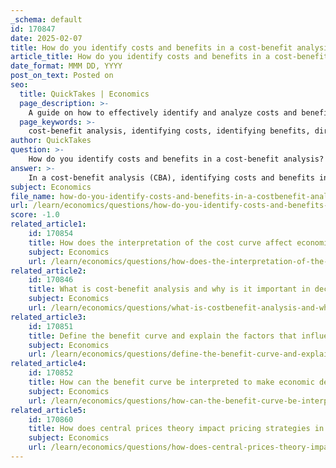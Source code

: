 ```yaml
---
_schema: default
id: 170847
date: 2025-02-07
title: How do you identify costs and benefits in a cost-benefit analysis?
article_title: How do you identify costs and benefits in a cost-benefit analysis?
date_format: MMM DD, YYYY
post_on_text: Posted on
seo:
  title: QuickTakes | Economics
  page_description: >-
    A guide on how to effectively identify and analyze costs and benefits in a cost-benefit analysis, including defining scope, quantifying components, and making informed decisions.
  page_keywords: >-
    cost-benefit analysis, identifying costs, identifying benefits, direct costs, indirect costs, opportunity costs, quantifying costs, net benefits, financial analysis, decision making
author: QuickTakes
question: >-
    How do you identify costs and benefits in a cost-benefit analysis?
answer: >-
    In a cost-benefit analysis (CBA), identifying costs and benefits involves a systematic approach to evaluate the total expected costs against the total expected benefits of a project or decision. Here’s how to effectively identify and analyze these components:\n\n### 1. **Define the Scope of the Analysis**\n   - Clearly outline the project or decision being evaluated. This includes understanding the objectives and the context in which the analysis is being conducted.\n\n### 2. **Identify Costs**\n   - **Direct Costs**: These are expenses that can be directly attributed to the project, such as materials, labor, and overhead costs.\n   - **Indirect Costs**: These are costs that are not directly tied to the project but are necessary for its completion, such as administrative expenses.\n   - **Opportunity Costs**: Consider the value of the next best alternative that is foregone when a particular decision is made.\n   - **Long-term Costs**: Include maintenance, operational costs, and any potential future liabilities.\n\n### 3. **Identify Benefits**\n   - **Direct Benefits**: These are the tangible advantages that can be directly linked to the project, such as increased revenue, cost savings, or improved efficiency.\n   - **Indirect Benefits**: These may include positive externalities, such as enhanced community well-being or environmental benefits.\n   - **Intangible Benefits**: Consider factors that are harder to quantify, such as customer satisfaction, brand reputation, or employee morale.\n   - **Long-term Benefits**: Assess the sustainability and future value generated by the project over time.\n\n### 4. **Quantify Costs and Benefits**\n   - Assign monetary values to both costs and benefits wherever possible. This may involve market research, expert opinions, or historical data analysis.\n   - Use techniques such as discounting future costs and benefits to present value terms to account for the time value of money.\n\n### 5. **Calculate Net Benefit**\n   - The net benefit is calculated by subtracting total costs from total benefits:\n   $$\n   \text{Net Benefit} = \text{Total Benefits} - \text{Total Costs}\n   $$\n   - A positive net benefit indicates that the benefits outweigh the costs, making the project potentially viable.\n\n### 6. **Graphical Representation**\n   - Utilize benefit and cost curves to visually represent the relationship between costs and benefits. This can help identify the optimal point where benefits significantly exceed costs, as discussed in the Optimal Scourging Theory.\n\n### 7. **Conduct Sensitivity Analysis**\n   - Assess how changes in assumptions or estimates affect the outcomes of the analysis. This helps in understanding the robustness of the findings and the potential risks involved.\n\n### 8. **Make Informed Decisions**\n   - Use the results of the cost-benefit analysis to guide decision-making. The goal is to ensure that the chosen option maximizes net benefits while minimizing costs.\n\nBy following these steps, you can effectively identify and analyze the costs and benefits associated with a project or decision, leading to more informed and strategic decision-making.
subject: Economics
file_name: how-do-you-identify-costs-and-benefits-in-a-costbenefit-analysis.md
url: /learn/economics/questions/how-do-you-identify-costs-and-benefits-in-a-costbenefit-analysis
score: -1.0
related_article1:
    id: 170854
    title: How does the interpretation of the cost curve affect economic decisions?
    subject: Economics
    url: /learn/economics/questions/how-does-the-interpretation-of-the-cost-curve-affect-economic-decisions
related_article2:
    id: 170846
    title: What is cost-benefit analysis and why is it important in decision making?
    subject: Economics
    url: /learn/economics/questions/what-is-costbenefit-analysis-and-why-is-it-important-in-decision-making
related_article3:
    id: 170851
    title: Define the benefit curve and explain the factors that influence its shape.
    subject: Economics
    url: /learn/economics/questions/define-the-benefit-curve-and-explain-the-factors-that-influence-its-shape
related_article4:
    id: 170852
    title: How can the benefit curve be interpreted to make economic decisions?
    subject: Economics
    url: /learn/economics/questions/how-can-the-benefit-curve-be-interpreted-to-make-economic-decisions
related_article5:
    id: 170860
    title: How does central prices theory impact pricing strategies in economics?
    subject: Economics
    url: /learn/economics/questions/how-does-central-prices-theory-impact-pricing-strategies-in-economics
---
```


&nbsp;